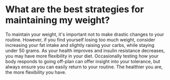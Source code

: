 # What are the best strategies for maintaining my weight?

To maintain your weight, it's important not to make drastic changes to your routine. However, if you find yourself losing too much weight, consider increasing your fat intake and slightly raising your carbs, while staying under 50 grams. As your health improves and insulin resistance decreases, you may have more flexibility in your diet. Occasionally testing how your body responds to going off-plan can offer insight into your tolerance, but always ensure you can easily return to your routine. The healthier you are, the more flexibility you have.